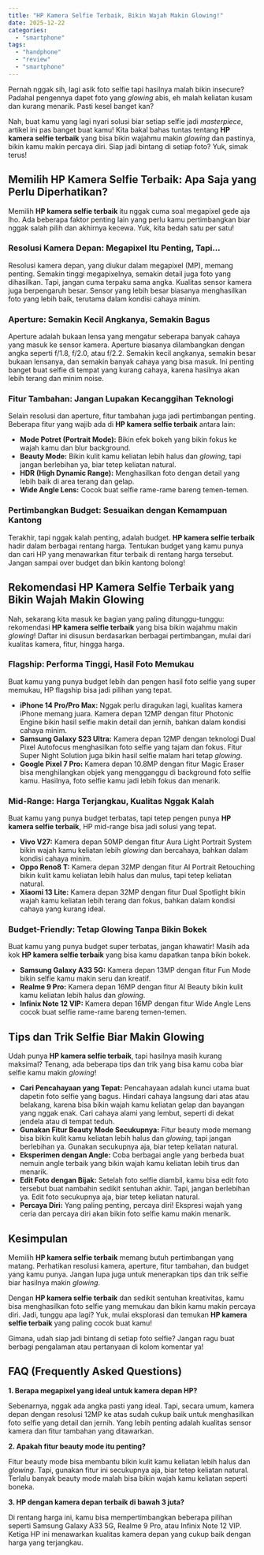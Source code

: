 ```yaml
---
title: "HP Kamera Selfie Terbaik, Bikin Wajah Makin Glowing!"
date: 2025-12-22
categories: 
  - "smartphone"
tags: 
  - "handphone"
  - "review"
  - "smartphone"
---
```


Pernah nggak sih, lagi asik foto selfie tapi hasilnya malah bikin insecure? Padahal pengennya dapet foto yang _glowing_ abis, eh malah keliatan kusam dan kurang menarik. Pasti kesel banget kan?

Nah, buat kamu yang lagi nyari solusi biar setiap selfie jadi _masterpiece_, artikel ini pas banget buat kamu! Kita bakal bahas tuntas tentang **HP kamera selfie terbaik** yang bisa bikin wajahmu makin _glowing_ dan pastinya, bikin kamu makin percaya diri. Siap jadi bintang di setiap foto? Yuk, simak terus!

## Memilih HP Kamera Selfie Terbaik: Apa Saja yang Perlu Diperhatikan?

Memilih **HP kamera selfie terbaik** itu nggak cuma soal megapixel gede aja lho. Ada beberapa faktor penting lain yang perlu kamu pertimbangkan biar nggak salah pilih dan akhirnya kecewa. Yuk, kita bedah satu per satu!

### Resolusi Kamera Depan: Megapixel Itu Penting, Tapi...

Resolusi kamera depan, yang diukur dalam megapixel (MP), memang penting. Semakin tinggi megapixelnya, semakin detail juga foto yang dihasilkan. Tapi, jangan cuma terpaku sama angka. Kualitas sensor kamera juga berpengaruh besar. Sensor yang lebih besar biasanya menghasilkan foto yang lebih baik, terutama dalam kondisi cahaya minim.

### Aperture: Semakin Kecil Angkanya, Semakin Bagus

Aperture adalah bukaan lensa yang mengatur seberapa banyak cahaya yang masuk ke sensor kamera. Aperture biasanya dilambangkan dengan angka seperti f/1.8, f/2.0, atau f/2.2. Semakin kecil angkanya, semakin besar bukaan lensanya, dan semakin banyak cahaya yang bisa masuk. Ini penting banget buat selfie di tempat yang kurang cahaya, karena hasilnya akan lebih terang dan minim noise.

### Fitur Tambahan: Jangan Lupakan Kecanggihan Teknologi

Selain resolusi dan aperture, fitur tambahan juga jadi pertimbangan penting. Beberapa fitur yang wajib ada di **HP kamera selfie terbaik** antara lain:

- **Mode Potret (Portrait Mode):** Bikin efek bokeh yang bikin fokus ke wajah kamu dan blur background.
- **Beauty Mode:** Bikin kulit kamu keliatan lebih halus dan _glowing_, tapi jangan berlebihan ya, biar tetep keliatan natural.
- **HDR (High Dynamic Range):** Menghasilkan foto dengan detail yang lebih baik di area terang dan gelap.
- **Wide Angle Lens:** Cocok buat selfie rame-rame bareng temen-temen.

### Pertimbangkan Budget: Sesuaikan dengan Kemampuan Kantong

Terakhir, tapi nggak kalah penting, adalah budget. **HP kamera selfie terbaik** hadir dalam berbagai rentang harga. Tentukan budget yang kamu punya dan cari HP yang menawarkan fitur terbaik di rentang harga tersebut. Jangan sampai over budget dan bikin kantong bolong!

## Rekomendasi HP Kamera Selfie Terbaik yang Bikin Wajah Makin Glowing

Nah, sekarang kita masuk ke bagian yang paling ditunggu-tunggu: rekomendasi **HP kamera selfie terbaik** yang bisa bikin wajahmu makin _glowing_! Daftar ini disusun berdasarkan berbagai pertimbangan, mulai dari kualitas kamera, fitur, hingga harga.

### Flagship: Performa Tinggi, Hasil Foto Memukau

Buat kamu yang punya budget lebih dan pengen hasil foto selfie yang super memukau, HP flagship bisa jadi pilihan yang tepat.

- **iPhone 14 Pro/Pro Max:** Nggak perlu diragukan lagi, kualitas kamera iPhone memang juara. Kamera depan 12MP dengan fitur Photonic Engine bikin hasil selfie makin detail dan jernih, bahkan dalam kondisi cahaya minim.
- **Samsung Galaxy S23 Ultra:** Kamera depan 12MP dengan teknologi Dual Pixel Autofocus menghasilkan foto selfie yang tajam dan fokus. Fitur Super Night Solution juga bikin hasil selfie malam hari tetap _glowing_.
- **Google Pixel 7 Pro:** Kamera depan 10.8MP dengan fitur Magic Eraser bisa menghilangkan objek yang mengganggu di background foto selfie kamu. Hasilnya, foto selfie kamu jadi lebih fokus dan menarik.

### Mid-Range: Harga Terjangkau, Kualitas Nggak Kalah

Buat kamu yang punya budget terbatas, tapi tetep pengen punya **HP kamera selfie terbaik**, HP mid-range bisa jadi solusi yang tepat.

- **Vivo V27:** Kamera depan 50MP dengan fitur Aura Light Portrait System bikin wajah kamu keliatan lebih _glowing_ dan bercahaya, bahkan dalam kondisi cahaya minim.
- **Oppo Reno8 T:** Kamera depan 32MP dengan fitur AI Portrait Retouching bikin kulit kamu keliatan lebih halus dan mulus, tapi tetep keliatan natural.
- **Xiaomi 13 Lite:** Kamera depan 32MP dengan fitur Dual Spotlight bikin wajah kamu keliatan lebih terang dan fokus, bahkan dalam kondisi cahaya yang kurang ideal.

### Budget-Friendly: Tetap Glowing Tanpa Bikin Bokek

Buat kamu yang punya budget super terbatas, jangan khawatir! Masih ada kok **HP kamera selfie terbaik** yang bisa kamu dapatkan tanpa bikin bokek.

- **Samsung Galaxy A33 5G:** Kamera depan 13MP dengan fitur Fun Mode bikin selfie kamu makin seru dan kreatif.
- **Realme 9 Pro:** Kamera depan 16MP dengan fitur AI Beauty bikin kulit kamu keliatan lebih halus dan _glowing_.
- **Infinix Note 12 VIP:** Kamera depan 16MP dengan fitur Wide Angle Lens cocok buat selfie rame-rame bareng temen-temen.

## Tips dan Trik Selfie Biar Makin Glowing

Udah punya **HP kamera selfie terbaik**, tapi hasilnya masih kurang maksimal? Tenang, ada beberapa tips dan trik yang bisa kamu coba biar selfie kamu makin _glowing_!

- **Cari Pencahayaan yang Tepat:** Pencahayaan adalah kunci utama buat dapetin foto selfie yang bagus. Hindari cahaya langsung dari atas atau belakang, karena bisa bikin wajah kamu keliatan gelap dan bayangan yang nggak enak. Cari cahaya alami yang lembut, seperti di dekat jendela atau di tempat teduh.
- **Gunakan Fitur Beauty Mode Secukupnya:** Fitur beauty mode memang bisa bikin kulit kamu keliatan lebih halus dan _glowing_, tapi jangan berlebihan ya. Gunakan secukupnya aja, biar tetep keliatan natural.
- **Eksperimen dengan Angle:** Coba berbagai angle yang berbeda buat nemuin angle terbaik yang bikin wajah kamu keliatan lebih tirus dan menarik.
- **Edit Foto dengan Bijak:** Setelah foto selfie diambil, kamu bisa edit foto tersebut buat nambahin sedikit sentuhan akhir. Tapi, jangan berlebihan ya. Edit foto secukupnya aja, biar tetep keliatan natural.
- **Percaya Diri:** Yang paling penting, percaya diri! Ekspresi wajah yang ceria dan percaya diri akan bikin foto selfie kamu makin menarik.

## Kesimpulan

Memilih **HP kamera selfie terbaik** memang butuh pertimbangan yang matang. Perhatikan resolusi kamera, aperture, fitur tambahan, dan budget yang kamu punya. Jangan lupa juga untuk menerapkan tips dan trik selfie biar hasilnya makin _glowing_.

Dengan **HP kamera selfie terbaik** dan sedikit sentuhan kreativitas, kamu bisa menghasilkan foto selfie yang memukau dan bikin kamu makin percaya diri. Jadi, tunggu apa lagi? Yuk, mulai eksplorasi dan temukan **HP kamera selfie terbaik** yang paling cocok buat kamu!

Gimana, udah siap jadi bintang di setiap foto selfie? Jangan ragu buat berbagi pengalaman atau pertanyaan di kolom komentar ya!

## FAQ (Frequently Asked Questions)

**1\. Berapa megapixel yang ideal untuk kamera depan HP?**

Sebenarnya, nggak ada angka pasti yang ideal. Tapi, secara umum, kamera depan dengan resolusi 12MP ke atas sudah cukup baik untuk menghasilkan foto selfie yang detail dan jernih. Yang lebih penting adalah kualitas sensor kamera dan fitur tambahan yang ditawarkan.

**2\. Apakah fitur beauty mode itu penting?**

Fitur beauty mode bisa membantu bikin kulit kamu keliatan lebih halus dan _glowing_. Tapi, gunakan fitur ini secukupnya aja, biar tetep keliatan natural. Terlalu banyak beauty mode malah bisa bikin wajah kamu keliatan seperti boneka.

**3\. HP dengan kamera depan terbaik di bawah 3 juta?**

Di rentang harga ini, kamu bisa mempertimbangkan beberapa pilihan seperti Samsung Galaxy A33 5G, Realme 9 Pro, atau Infinix Note 12 VIP. Ketiga HP ini menawarkan kualitas kamera depan yang cukup baik dengan harga yang terjangkau.
